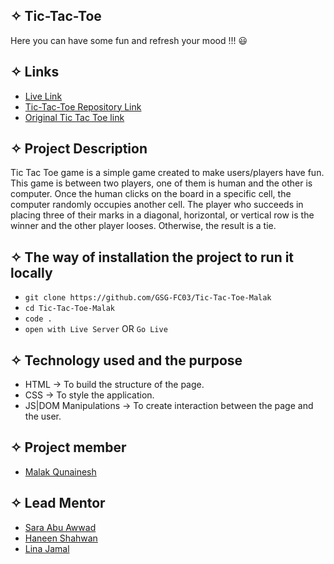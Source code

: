 ## ✧ Tic-Tac-Toe

Here you can have some fun and refresh your mood !!! 😃

## ✧ Links

- [Live Link](https://gsg-fc03.github.io/Tic-Tac-Toe-Malak/)
- [Tic-Tac-Toe Repository Link](https://github.com/GSG-FC03/Tic-Tac-Toe-Malak)
- [Original Tic Tac Toe link](https://playtictactoe.org/)

## ✧ Project Description

Tic Tac Toe game is a simple game created to make users/players have fun. This game is between two players, one of them is human and the other is computer. Once the human clicks on the board in a specific cell, the computer randomly occupies another cell. The player who succeeds in placing three of their marks in a diagonal, horizontal, or vertical row is the winner and the other player looses. Otherwise, the result is a tie.

## ✧ The way of installation the project to run it locally

- `git clone https://github.com/GSG-FC03/Tic-Tac-Toe-Malak`
- `cd Tic-Tac-Toe-Malak`
- `code .`
- `open with Live Server` OR `Go Live`

## ✧ Technology used and the purpose

- HTML → To build the structure of the page.
- CSS → To style the application.
- JS|DOM Manipulations → To create interaction between the page and the user.

## ✧ Project member

- [Malak Qunainesh](https://github.com/malak119)

## ✧ Lead Mentor

- [Sara Abu Awwad](https://github.com/sara219)
- [Haneen Shahwan](https://github.com/hshahwan)
- [Lina Jamal](https://github.com/lina-jamal)
